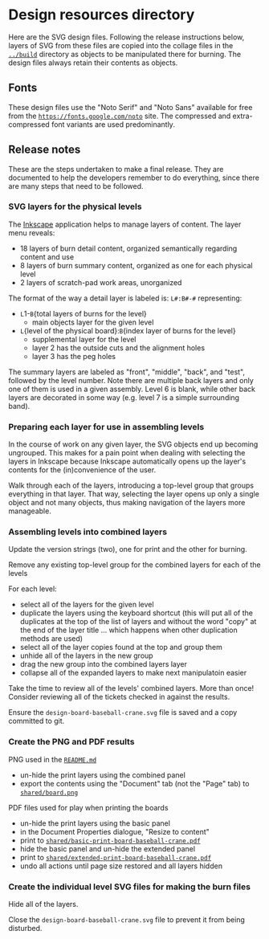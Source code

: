 # Design resources directory

Here are the SVG design files. Following the release instructions below, layers of SVG from these files are copied into the collage files in the [`../build`](../build#readme) directory as objects to be manipulated there for burning. The design files always retain their contents as objects.

## Fonts

These design files use the "Noto Serif" and "Noto Sans" available for free from the [`https://fonts.google.com/noto`](https://fonts.google.com/noto) site. The compressed and extra-compressed font variants are used predominantly.

## Release notes

These are the steps undertaken to make a final release. They are documented to help the developers remember to do everything, since there are many steps that need to be followed.

### SVG layers for the physical levels

The [Inkscape](https://inkscape.org) application helps to manage layers of content. The layer menu reveals:
- 18 layers of burn detail content, organized semantically regarding content and use
- 8 layers of burn summary content, organized as one for each physical level
- 2 layers of scratch-pad work areas, unorganized

The format of the way a detail layer is labeled is: `L#:B#-#` representing:
- `L`1-`B`{total layers of burns for the level}
   - main objects layer for the given level
- `L`{level of the physical board}:`B`{index layer of burns for the level}
   - supplemental layer for the level
   - layer 2 has the outside cuts and the alignment holes
   - layer 3 has the peg holes

The summary layers are labeled as "front", "middle", "back", and "test", followed by the level number. Note there are multiple back layers and only one of them is used in a given assembly. Level 6 is blank, while other back layers are decorated in some way (e.g. level 7 is a simple surrounding band).

### Preparing each layer for use in assembling levels

In the course of work on any given layer, the SVG objects end up becoming ungrouped. This makes for a pain point when dealing with selecting the layers in Inkscape because Inkscape automatically opens up the layer's contents for the (in)convenience of the user.

Walk through each of the layers, introducing a top-level group that groups everything in that layer. That way, selecting the layer opens up only a single object and not many objects, thus making navigation of the layers more manageable.

### Assembling levels into combined layers

Update the version strings (two), one for print and the other for burning.

Remove any existing top-level group for the combined layers for each of the levels

For each level:

- select all of the layers for the given level
- duplicate the layers using the keyboard shortcut (this will put all of the duplicates at the top of the list of layers and without the word "copy" at the end of the layer title ... which happens when other duplication methods are used)
- select all of the layer copies found at the top and group them
- unhide all of the layers in the new group
- drag the new group into the combined layers layer
- collapse all of the expanded layers to make next manipulatoin easier

Take the time to review all of the levels' combined layers. More than once! Consider reviewing all of the tickets checked in against the results.

Ensure the `design-board-baseball-crane.svg` file is saved and a copy committed to git.

### Create the PNG and PDF results

PNG used in the [`README.md`](../README.md)
- un-hide the print layers using the combined panel
- export the contents using the "Document" tab (not the "Page" tab) to [`shared/board.png`](../shared/board.png)

PDF files used for play when printing the boards
- un-hide the print layers using the basic panel
- in the Document Properties dialogue, "Resize to content"
- print to [`shared/basic-print-board-baseball-crane.pdf`](../shared/basic-print-board-baseball-crane.pdf)
- hide the basic panel and un-hide the extended panel
- print to [`shared/extended-print-board-baseball-crane.pdf`](../shared/extended-print-board-baseball-crane.pdf)
- undo all actions until page size restored and all layers hidden

### Create the individual level SVG files for making the burn files

Hide all of the layers.

Close the `design-board-baseball-crane.svg` file to prevent it from being disturbed.